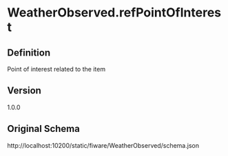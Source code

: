 # WeatherObserved.refPointOfInterest

## Definition
Point of interest related to the item

## Version
1.0.0

## Original Schema
http://localhost:10200/static/fiware/WeatherObserved/schema.json
